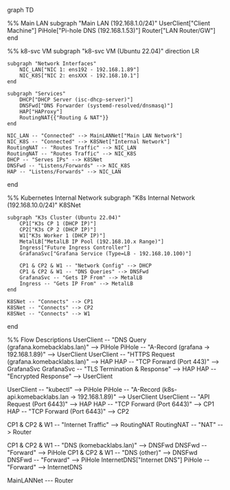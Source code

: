 graph TD

%% Main LAN
subgraph "Main LAN (192.168.1.0/24)"
    UserClient["Client Machine"]
    PiHole["Pi-hole DNS (192.168.1.53)"]
    Router["LAN Router/GW"]
end

%% k8-svc VM
subgraph "k8-svc VM (Ubuntu 22.04)"
    direction LR

    subgraph "Network Interfaces"
        NIC_LAN["NIC 1: ens192 - 192.168.1.89"]
        NIC_K8S["NIC 2: ensXXX - 192.168.10.1"]
    end

    subgraph "Services"
        DHCP["DHCP Server (isc-dhcp-server)"]
        DNSFwd["DNS Forwarder (systemd-resolved/dnsmasq)"]
        HAP["HAProxy"]
        RoutingNAT{{"Routing & NAT"}}
    end

    NIC_LAN -- "Connected" --> MainLANNet["Main LAN Network"]
    NIC_K8S -- "Connected" --> K8SNet["Internal Network"]
    RoutingNAT -- "Routes Traffic" --> NIC_LAN
    RoutingNAT -- "Routes Traffic" --> NIC_K8S
    DHCP -- "Serves IPs" --> K8SNet
    DNSFwd -- "Listens/Forwards" --> NIC_K8S
    HAP -- "Listens/Forwards" --> NIC_LAN
end

%% Kubernetes Internal Network
subgraph "K8s Internal Network (192.168.10.0/24)"
    K8SNet

    subgraph "K3s Cluster (Ubuntu 22.04)"
        CP1["K3s CP 1 (DHCP IP)"]
        CP2["K3s CP 2 (DHCP IP)"]
        W1["K3s Worker 1 (DHCP IP)"]
        MetalLB["MetalLB IP Pool (192.168.10.x Range)"]
        Ingress["Future Ingress Controller"]
        GrafanaSvc["Grafana Service (Type=LB - 192.168.10.100)"]

        CP1 & CP2 & W1 -- "Network Config" --> DHCP
        CP1 & CP2 & W1 -- "DNS Queries" --> DNSFwd
        GrafanaSvc -- "Gets IP From" --> MetalLB
        Ingress -- "Gets IP From" --> MetalLB
    end

    K8SNet -- "Connects" --> CP1
    K8SNet -- "Connects" --> CP2
    K8SNet -- "Connects" --> W1
end

%% Flow Descriptions
UserClient -- "DNS Query (grafana.komebacklabs.lan)" --> PiHole
PiHole -- "A-Record (grafana → 192.168.1.89)" --> UserClient
UserClient -- "HTTPS Request (grafana.komebacklabs.lan)" --> HAP
HAP -- "TCP Forward (Port 443)" --> GrafanaSvc
GrafanaSvc -- "TLS Termination & Response" --> HAP
HAP -- "Encrypted Response" --> UserClient

UserClient -- "kubectl" --> PiHole
PiHole -- "A-Record (k8s-api.komebacklabs.lan → 192.168.1.89)" --> UserClient
UserClient -- "API Request (Port 6443)" --> HAP
HAP -- "TCP Forward (Port 6443)" --> CP1
HAP -- "TCP Forward (Port 6443)" --> CP2

CP1 & CP2 & W1 -- "Internet Traffic" --> RoutingNAT
RoutingNAT -- "NAT" --> Router

CP1 & CP2 & W1 -- "DNS (komebacklabs.lan)" --> DNSFwd
DNSFwd -- "Forward" --> PiHole
CP1 & CP2 & W1 -- "DNS (other)" --> DNSFwd
DNSFwd -- "Forward" --> PiHole
InternetDNS["Internet DNS"]
PiHole -- "Forward" --> InternetDNS

MainLANNet --- Router
